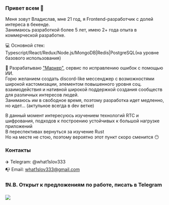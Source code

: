 ### Привет всем 👋

Меня зовут Владислав, мне 21 год, я Frontend-разработчик с долей интереса в бекенде.  
Занимаюсь разработкой более 5 лет, имею 2+ года опыта в коммерческой разработке.  

💻 Основной стек: Typescript/React/Redux/Node.js/MongoDB|Redis|PostgreSQL(на уровне базового использования)

🧠 Разрабатываю ["Маркер"](https://marker.tips), сервис по исправлению ошибок с помощью ИИ.  
Горю желанием создать discord-like мессенджер с возможностями широкой кастомизации, элементом повышенного уровня соц. взаимодействия и нативной широкой поддержкой создания сообществ для различных интересов людей.  
Занимаюсь им в свободное время, поэтому разработка идет медленно, но идет... (актульное всегда в dev ветке)

В данный момент интересуюсь изучением технологий RTC и шифрования, подходов к построению устойчивых к большой нагрузке приложений  
В переспективах вернуться за изучение Rust  
Но на месте не стою, поэтому вероятно этот пункт скоро сменится 😶

### Контакты

✈️ Telegram: @what1slov333  
📭 Email: what1slov333@gmail.com

### ❗N.B. Открыт к предложениям по работе, писать в Telegram

![](https://komarev.com/ghpvc/?username=what1slov3&color=blueviolet&style=flat-square)
